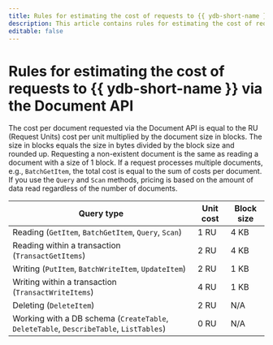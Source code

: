 ```yaml
---
title: Rules for estimating the cost of requests to {{ ydb-short-name }} via the Document API
description: This article contains rules for estimating the cost of requests to {{ ydb-name }} via the Document API.
editable: false
---
```


# Rules for estimating the cost of requests to {{ ydb-short-name }} via the Document API



The cost per document requested via the Document API is equal to the RU (Request Units) cost per unit multiplied by the document size in blocks. The size in blocks equals the size in bytes divided by the block size and rounded up. Requesting a non-existent document is the same as reading a document with a size of 1 block. If a request processes multiple documents, e.g., `BatchGetItem`, the total cost is equal to the sum of costs per document. If you use the `Query` and `Scan` methods, pricing is based on the amount of data read regardless of the number of documents.

Query type | Unit cost | Block size
--- | --- | ---
Reading (`GetItem`, `BatchGetItem`, `Query`, `Scan`) | 1 RU | 4 KB
Reading within a transaction (`TransactGetItems`) | 2 RU | 4 KB
Writing (`PutItem`, `BatchWriteItem`, `UpdateItem`) | 2 RU | 1 KB
Writing within a transaction (`TransactWriteItems`) | 4 RU | 1 KB
Deleting (`DeleteItem`) | 2 RU | N/A
Working with a DB schema (`CreateTable`, `DeleteTable`, `DescribeTable`, `ListTables`) | 0 RU | N/A
